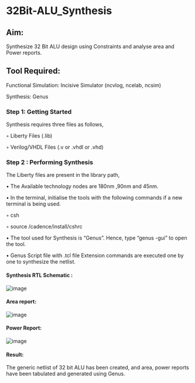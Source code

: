 # 32Bit-ALU_Synthesis

## Aim:

Synthesize 32 Bit ALU design using Constraints and analyse area and Power reports.

## Tool Required:

Functional Simulation: Incisive Simulator (ncvlog, ncelab, ncsim)

Synthesis: Genus

### Step 1: Getting Started

Synthesis requires three files as follows,

◦ Liberty Files (.lib)

◦ Verilog/VHDL Files (.v or .vhdl or .vhd)

### Step 2 : Performing Synthesis

The Liberty files are present in the library path,

• The Available technology nodes are 180nm ,90nm and 45nm.

• In the terminal, initialise the tools with the following commands if a new terminal is being
used.

◦ csh

◦ source /cadence/install/cshrc

• The tool used for Synthesis is “Genus”. Hence, type “genus -gui” to open the tool.

• Genus Script file with .tcl file Extension commands are executed one by one to synthesize the netlist.

#### Synthesis RTL Schematic :

![image](https://github.com/user-attachments/assets/47c9880d-1c9a-40c5-91c6-397b1f4e9976)

#### Area report:
![image](https://github.com/user-attachments/assets/201fffcc-af04-4a90-8d0a-12773d25cb4e)

#### Power Report:
![image](https://github.com/user-attachments/assets/0212f432-45e1-4d42-a402-b9a63478e064)

#### Result: 

The generic netlist of 32 bit ALU  has been created, and area, power reports have been tabulated and generated using Genus.
